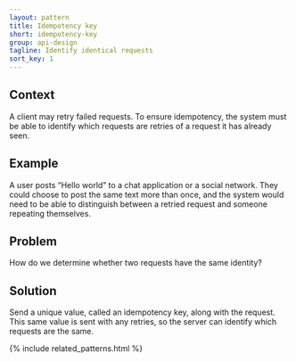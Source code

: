 ```yaml
---
layout: pattern
title: Idempotency key
short: idempotency-key
group: api-design
tagline: Identify identical requests
sort_key: 1
---
```


## Context

A client may retry failed requests. To ensure idempotency, the system must be able to identify which requests are retries of a request it has already seen.

## Example

A user posts “Hello world” to a chat application or a social network. They could choose to post the same text more than once, and the system would need to be able to distinguish between a retried request and someone repeating themselves.

## Problem

How do we determine whether two requests have the same identity?

## Solution

Send a unique value, called an idempotency key, along with the request. This same value is sent with any retries, so the server can identify which requests are the same.

{% include related_patterns.html %}
